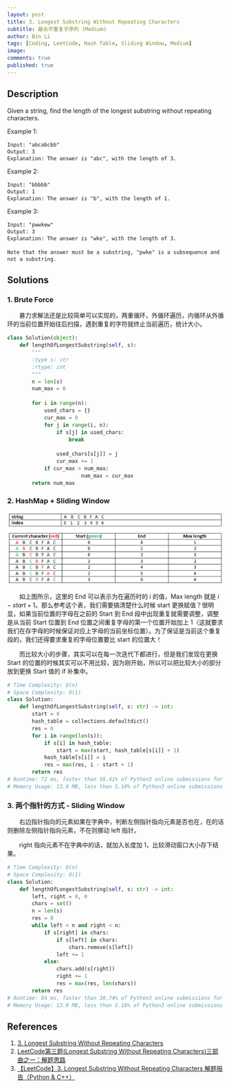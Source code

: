 ```yaml
---
layout: post
title: 3. Longest Substring Without Repeating Characters
subtitle: 最长不重复子序列 (Medium)
author: Bin Li
tags: [Coding, LeetCode, Hash Table, Sliding Window, Medium]
image: 
comments: true
published: true
---
```


## Description
Given a string, find the length of the longest substring without repeating characters.

Example 1:
```
Input: "abcabcbb"
Output: 3 
Explanation: The answer is "abc", with the length of 3. 
```

Example 2:
```
Input: "bbbbb"
Output: 1
Explanation: The answer is "b", with the length of 1.
```

Example 3:
```
Input: "pwwkew"
Output: 3
Explanation: The answer is "wke", with the length of 3. 

Note that the answer must be a substring, "pwke" is a subsequence and not a substring.
```

## Solutions
### 1. Brute Force
　　暴力求解法还是比较简单可以实现的，两重循环，外循环遍历，内循环从外循环的当前位置开始往后扫描，遇到重复的字符就终止当前遍历，统计大小。
```python
class Solution(object):
    def lengthOfLongestSubstring(self, s):
        """
        :type s: str
        :rtype: int
        """
        n = len(s)
        num_max = 0
        
        for i in range(n):
            used_chars = {}
            cur_max = 0
            for j in range(i, n):
                if s[j] in used_chars:
                    break
                
                used_chars[s[j]] = j
                cur_max += 1
            if cur_max > num_max:
                        num_max = cur_max
        return num_max                         
```

### 2. HashMap + Sliding Window
<p align="center">
  <img width="" height="" src="/img/media/15473606262679.png">
</p>

　　如上图所示，这里的 End 可以表示为在遍历时的 i 的值，Max length 就是 $i-start+1$。那么参考这个表，我们需要搞清楚什么时候 start 更换赋值？很明显，如果当前位置的字母在之前的 Start 到 End 段中出现重复就需要调整，调整是从当前 Start 位置到 End 位置之间重复字母的第一个位置开始加上 1（这就要求我们在存字母的时候保证对应上字母的当前坐标位置）。为了保证是当前这个重复段的，我们还得要求重复的字母位置要比 start 的位置大！

　　而比较大小的步骤，其实可以在每一次迭代下都进行，但是我们发现在更换 Start 的位置的时候其实可以不用比较，因为刚开始，所以可以把比较大小的部分放到更换 Start 值的 if 补集中。

```python
# Time Complexity: O(n)
# Space Complexity: O(1)
class Solution:
    def lengthOfLongestSubstring(self, s: str) -> int:
        start = 0
        hash_table = collections.defaultdict()
        res = 0
        for i in range(len(s)):
            if s[i] in hash_table:
                start = max(start, hash_table[s[i]] + 1)
            hash_table[s[i]] = i
            res = max(res, i - start + 1)
        return res
# Runtime: 72 ms, faster than 58.41% of Python3 online submissions for Longest Substring Without Repeating Characters.
# Memory Usage: 13.9 MB, less than 5.10% of Python3 online submissions for Longest Substring Without Repeating Characters.
```

### 3. 两个指针的方式 - Sliding Window
　　右边指针指向的元素如果在字典中，判断左侧指针指向元素是否也在，在的话则删除左侧指针指向元素，不在则挪动 left 指针。

　　right 指向元素不在字典中的话，就加入长度加 1，比较滑动窗口大小存下结果。


```python
# Time Complexity: O(n)
# Space Complexity: O(1)
class Solution:
    def lengthOfLongestSubstring(self, s: str) -> int:
        left, right = 0, 0
        chars = set()
        n = len(s)
        res = 0
        while left < n and right < n:
            if s[right] in chars:
                if s[left] in chars:
                    chars.remove(s[left])
                left += 1
            else:
                chars.add(s[right])
                right += 1
                res = max(res, len(chars))
        return res
# Runtime: 84 ms, faster than 38.74% of Python3 online submissions for Longest Substring Without Repeating Characters.
# Memory Usage: 13.9 MB, less than 5.10% of Python3 online submissions for Longest Substring Without Repeating Characters.
```
## References
1. [3. Longest Substring Without Repeating Characters](https://leetcode.com/problems/longest-substring-without-repeating-characters/description/)
2. [LeetCode第三题(Longest Substring Without Repeating Characters)三部曲之一：解题思路](https://blog.csdn.net/boling_cavalry/article/details/86563586)
3. [【LeetCode】3. Longest Substring Without Repeating Characters 解题报告（Python & C++）](https://blog.csdn.net/fuxuemingzhu/article/details/82022530)